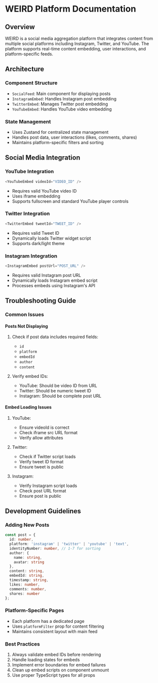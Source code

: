 # WEIRD Platform Documentation

## Overview
WEIRD is a social media aggregation platform that integrates content from multiple social platforms including Instagram, Twitter, and YouTube. The platform supports real-time content embedding, user interactions, and platform-specific feeds.

## Architecture

### Component Structure
- `SocialFeed`: Main component for displaying posts
- `InstagramEmbed`: Handles Instagram post embedding
- `TwitterEmbed`: Manages Twitter post embedding
- `YouTubeEmbed`: Handles YouTube video embedding

### State Management
- Uses Zustand for centralized state management
- Handles post data, user interactions (likes, comments, shares)
- Maintains platform-specific filters and sorting

## Social Media Integration

### YouTube Integration
```typescript
<YouTubeEmbed videoId="VIDEO_ID" />
```
- Requires valid YouTube video ID
- Uses iframe embedding
- Supports fullscreen and standard YouTube player controls

### Twitter Integration
```typescript
<TwitterEmbed tweetId="TWEET_ID" />
```
- Requires valid Tweet ID
- Dynamically loads Twitter widget script
- Supports dark/light theme

### Instagram Integration
```typescript
<InstagramEmbed postUrl="POST_URL" />
```
- Requires valid Instagram post URL
- Dynamically loads Instagram embed script
- Processes embeds using Instagram's API

## Troubleshooting Guide

### Common Issues

#### Posts Not Displaying
1. Check if post data includes required fields:
   - `id`
   - `platform`
   - `embedId`
   - `author`
   - `content`

2. Verify embed IDs:
   - YouTube: Should be video ID from URL
   - Twitter: Should be numeric tweet ID
   - Instagram: Should be complete post URL

#### Embed Loading Issues
1. YouTube:
   - Ensure videoId is correct
   - Check iframe src URL format
   - Verify allow attributes

2. Twitter:
   - Check if Twitter script loads
   - Verify tweet ID format
   - Ensure tweet is public

3. Instagram:
   - Verify Instagram script loads
   - Check post URL format
   - Ensure post is public

## Development Guidelines

### Adding New Posts
```typescript
const post = {
  id: number,
  platform: 'instagram' | 'twitter' | 'youtube' | 'text',
  identityNumber: number, // 1-7 for sorting
  author: {
    name: string,
    avatar: string
  },
  content: string,
  embedId: string,
  timestamp: string,
  likes: number,
  comments: number,
  shares: number
};
```

### Platform-Specific Pages
- Each platform has a dedicated page
- Uses `platformFilter` prop for content filtering
- Maintains consistent layout with main feed

### Best Practices
1. Always validate embed IDs before rendering
2. Handle loading states for embeds
3. Implement error boundaries for embed failures
4. Clean up embed scripts on component unmount
5. Use proper TypeScript types for all props